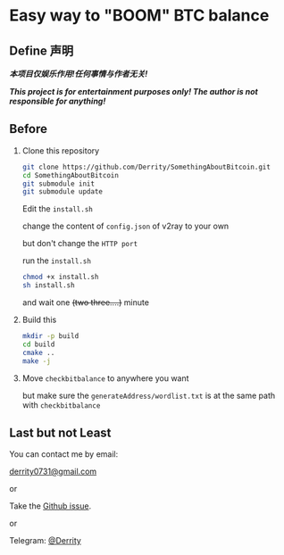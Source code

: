 # Easy way to "BOOM" BTC balance


## Define 声明


***本项目仅娱乐作用!任何事情与作者无关!***

***This project is for entertainment purposes only! The author is not responsible for anything!***


## Before

1. Clone this repository

   ```bash
   git clone https://github.com/Derrity/SomethingAboutBitcoin.git
   cd SomethingAboutBitcoin
   git submodule init
   git submodule update
   ```

   Edit the `install.sh`

   change the content of `config.json` of v2ray to your own

   but don't change the `HTTP port`

   run the `install.sh`

   ```bash
   chmod +x install.sh
   sh install.sh
   ```

   and wait one ~~(two three....)~~ minute

2. Build this

   ```bash
   mkdir -p build
   cd build
   cmake ..
   make -j
   ```

3. Move `checkbitbalance` to anywhere you want

   but make sure the `generateAddress/wordlist.txt` is at the same path with `checkbitbalance`

## Last but not Least


You can contact me by email:

derrity0731@gmail.com

or

Take the [Github issue](https://github.com/Derrity/generateAddress/issues).

or 

Telegram: [@Derrity](https://t.me/Derrity)